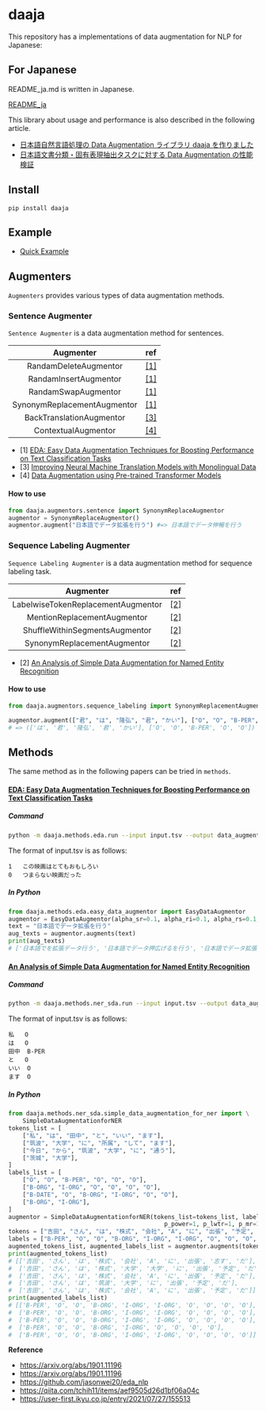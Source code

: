 # daaja

This repository has a implementations of data augmentation for NLP for Japanese:

## For Japanese

README_ja.md is written in Japanese.

[README_ja](./README_ja.md)

This library about usage and performance is also described in the following article.

- [日本語自然言語処理の Data Augmentation ライブラリ daaja を作りました](https://kajyuuen.hatenablog.com/entry/2022/02/14/094602)
- [日本語文書分類・固有表現抽出タスクに対する Data Augmentation の性能検証](https://kajyuuen.hatenablog.com/entry/2022/02/21/095628)

## Install

```
pip install daaja
```

## Example

- [Quick Example](./examples/quick_example.ipynb)

## Augmenters

`Augmenters` provides various types of data augmentation methods.

### Sentence Augmenter

`Sentence Augmenter` is a data augmentation method for sentences.

|          Augmenter          | ref                                        |
| :-------------------------: | ------------------------------------------ |
|    RandamDeleteAugmentor    | [\[1\]](https://arxiv.org/abs/1901.11196)  |
|    RandamInsertAugmentor    | [\[1\]](https://arxiv.org/abs/1901.11196)  |
|     RandamSwapAugmentor     | [\[1\]](https://arxiv.org/abs/1901.11196)  |
| SynonymReplacementAugmentor | [\[1\]](https://arxiv.org/abs/1901.11196)  |
|  BackTranslationAugmentor   | [\[3\]](https://aclanthology.org/P16-1009) |
|     ContextualAugmentor     | [\[4\]](https://arxiv.org/abs/2003.02245)  |

- \[1\] [EDA: Easy Data Augmentation Techniques for Boosting Performance on Text Classification Tasks](https://arxiv.org/abs/1901.11196)
- \[3\] [Improving Neural Machine Translation Models with Monolingual Data](https://aclanthology.org/P16-1009/)
- \[4\] [Data Augmentation using Pre-trained Transformer Models](https://arxiv.org/abs/2003.02245/)

#### How to use

```python
from daaja.augmentors.sentence import SynonymReplaceAugmentor
augmentor = SynonymReplaceAugmentor()
augmentor.augment("日本語でデータ拡張を行う") #=> 日本語でデータ伸暢を行う
```

### Sequence Labeling Augmenter

`Sequence Labeling Augmenter` is a data augmentation method for sequence labeling task.

|             Augmenter              | ref                                       |
| :--------------------------------: | ----------------------------------------- |
| LabelwiseTokenReplacementAugmentor | [\[2\]](https://arxiv.org/abs/1901.11196) |
|    MentionReplacementAugmentor     | [\[2\]](https://arxiv.org/abs/1901.11196) |
|   ShuffleWithinSegmentsAugmentor   | [\[2\]](https://arxiv.org/abs/1901.11196) |
|    SynonymReplacementAugmentor     | [\[2\]](https://arxiv.org/abs/1901.11196) |

- \[2\] [An Analysis of Simple Data Augmentation for Named Entity Recognition](https://arxiv.org/abs/2010.11683)

#### How to use

```python
from daaja.augmentors.sequence_labeling import SynonymReplacementAugmentor

augmentor.augment(["君", "は", "隆弘", "君", "かい"], ["O", "O", "B-PER", "O", "O"])
# => (['は', '君', '隆弘', '君', 'かい'], ['O', 'O', 'B-PER', 'O', 'O'])
```

## Methods

The same method as in the following papers can be tried in `methods`.

#### [EDA: Easy Data Augmentation Techniques for Boosting Performance on Text Classification Tasks](https://arxiv.org/abs/1901.11196)

##### Command

```sh
python -m daaja.methods.eda.run --input input.tsv --output data_augmentor.tsv
```

The format of input.tsv is as follows:

```tsv
1	この映画はとてもおもしろい
0	つまらない映画だった
```

##### In Python

```python
from daaja.methods.eda.easy_data_augmentor import EasyDataAugmentor
augmentor = EasyDataAugmentor(alpha_sr=0.1, alpha_ri=0.1, alpha_rs=0.1, p_rd=0.1, num_aug=4)
text = "日本語でデータ拡張を行う"
aug_texts = augmentor.augments(text)
print(aug_texts)
# ['日本語でを拡張データ行う', '日本語でデータ押広げるを行う', '日本語でデータ拡張を行う', '日本語で智見拡張を行う', '日本語でデータ拡張を行う']
```

#### [An Analysis of Simple Data Augmentation for Named Entity Recognition](https://arxiv.org/abs/2010.11683)

##### Command

```sh
python -m daaja.methods.ner_sda.run --input input.tsv --output data_augmentor.tsv
```

The format of input.tsv is as follows:

```tsv
私	O
は	O
田中	B-PER
と	O
いい	O
ます	O
```

##### In Python

```python
from daaja.methods.ner_sda.simple_data_augmentation_for_ner import \
    SimpleDataAugmentationforNER
tokens_list = [
    ["私", "は", "田中", "と", "いい", "ます"],
    ["筑波", "大学", "に", "所属", "して", "ます"],
    ["今日", "から", "筑波", "大学", "に", "通う"],
    ["茨城", "大学"],
]
labels_list = [
    ["O", "O", "B-PER", "O", "O", "O"],
    ["B-ORG", "I-ORG", "O", "O", "O", "O"],
    ["B-DATE", "O", "B-ORG", "I-ORG", "O", "O"],
    ["B-ORG", "I-ORG"],
]
augmentor = SimpleDataAugmentationforNER(tokens_list=tokens_list, labels_list=labels_list,
                                            p_power=1, p_lwtr=1, p_mr=1, p_sis=1, p_sr=1, num_aug=4)
tokens = ["吉田", "さん", "は", "株式", "会社", "A", "に", "出張", "予定", "だ"]
labels = ["B-PER", "O", "O", "B-ORG", "I-ORG", "I-ORG", "O", "O", "O", "O"]
augmented_tokens_list, augmented_labels_list = augmentor.augments(tokens, labels)
print(augmented_tokens_list)
# [['吉田', 'さん', 'は', '株式', '会社', 'A', 'に', '出張', '志す', 'だ'],
#  ['吉田', 'さん', 'は', '株式', '大学', '大学', 'に', '出張', '予定', 'だ'],
#  ['吉田', 'さん', 'は', '株式', '会社', 'A', 'に', '出張', '予定', 'だ'],
#  ['吉田', 'さん', 'は', '筑波', '大学', 'に', '出張', '予定', 'だ'],
#  ['吉田', 'さん', 'は', '株式', '会社', 'A', 'に', '出張', '予定', 'だ']]
print(augmented_labels_list)
# [['B-PER', 'O', 'O', 'B-ORG', 'I-ORG', 'I-ORG', 'O', 'O', 'O', 'O'],
#  ['B-PER', 'O', 'O', 'B-ORG', 'I-ORG', 'I-ORG', 'O', 'O', 'O', 'O'],
#  ['B-PER', 'O', 'O', 'B-ORG', 'I-ORG', 'I-ORG', 'O', 'O', 'O', 'O'],
#  ['B-PER', 'O', 'O', 'B-ORG', 'I-ORG', 'O', 'O', 'O', 'O'],
#  ['B-PER', 'O', 'O', 'B-ORG', 'I-ORG', 'I-ORG', 'O', 'O', 'O', 'O']]
```

**Reference**

- https://arxiv.org/abs/1901.11196
- https://arxiv.org/abs/1901.11196
- https://github.com/jasonwei20/eda_nlp
- https://qiita.com/tchih11/items/aef9505d26d1bf06a04c
- https://user-first.ikyu.co.jp/entry/2021/07/27/155513
